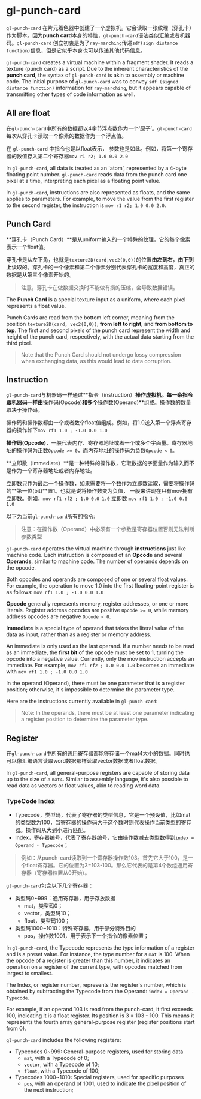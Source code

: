 # gl-punch-card

`gl-punch-card` 在片元着色器中创建了一个虚拟机。它会读取一张纹理（穿孔卡）作为脚本。因为**punch card**本身的特性，`gl-punch-card`语法类似汇编或者机器码。`gl-punch-card` 创立初衷是为了`ray-marching`传递`sdf(sign distance function)`信息，但是它似乎本身也可以传递其他代码信息。



`gl-punch-card` creates a virtual machine within a fragment shader. It reads a texture (punch card) as a script. Due to the inherent characteristics of the **punch card**, the syntax of `gl-punch-card` is akin to assembly or machine code. The initial purpose of `gl-punch-card` was to convey `sdf (signed distance function)` information for `ray-marching`, but it appears capable of transmitting other types of code information as well.



## All are float

在`gl-punch-card`中所有的数据都以4字节浮点数作为一个‘原子’。`gl-punch-card` 每次从穿孔卡读取一个像素的数据作为一个浮点值。

在 `gl-punch-card` 中指令也是以float表示， 参数也是如此。例如，将第一个寄存器的数值存入第二个寄存器`mov r1 r2; 1.0 0.0 2.0`



In `gl-punch-card`, all data is treated as an 'atom', represented by a 4-byte floating point number. `gl-punch-card` reads data from the punch card one pixel at a time, interpreting each pixel as a floating point value.

In `gl-punch-card`, instructions are also represented as floats, and the same applies to parameters. For example, to move the value from the first register to the second register, the instruction is `mov r1 r2; 1.0 0.0 2.0`.



## Punch Card

**穿孔卡（Punch Card）**是从uniform输入的一个特殊的纹理，它的每个像素表示一个float值。

穿孔卡是从左下角，也就是`texture2D(card,vec2(0,0))`的位置**由左到右**，**由下到上**读取的。穿孔卡的一个像素和第二个像素分别代表穿孔卡的宽度和高度，真正的数据是从第三个像素开始的。

> 注意，穿孔卡在做数据交换时不能做有损的压缩，会导致数据错误。




The **Punch Card** is a special texture input as a uniform, where each pixel represents a float value.

Punch Cards are read from the bottom left corner, meaning from the position `texture2D(card, vec2(0,0))`, **from left to right**, and **from bottom to top**. The first and second pixels of the punch card represent the width and height of the punch card, respectively, with the actual data starting from the third pixel.

> Note that the Punch Card should not undergo lossy compression when exchanging data, as this would lead to data corruption.

## Instruction

`gl-punch-card`与机器码一样通过**指令（instruction）**操作虚拟机。每一条指令跟机器码一样由**操作码(Opcode)**和多个**操作数(Operand)**组成。操作数的数量取决于操作码。

操作码和操作数都由一个或者数个float值组成。例如，将1.0送入第一个浮点寄存器的操作如下`mov rf1 1.0 ; -1.0 0.0 1.0`

**操作码(Opcode)**，一般代表内存、寄存器地址或者一个或多个字面量。寄存器地址的操作码为正数`Opcode >= 0`，而内存地址的操作码为负数`Opcode < 0`。

**立即数（Immediate）**是一种特殊的操作数，它取数据的字面量作为输入而不是作为一个寄存器地址或者内存地址。

立即数只作为最后一个操作数，如果需要将一个数作为立即数读取，需要将操作码的**第一位(bit)**置1。也就是说将操作数变为负值， 一般来讲现在只有mov拥有立即数。例如，`mov rf1 rf2 ; 1.0 0.0 1.0` 立即数 `mov rf1 1.0 ; -1.0 0.0 1.0`

以下为当前`gl-punch-card`所有的指令:

> 注意：在操作数（Operand）中必须有一个参数是寄存器位置否则无法判断参数类型



`gl-punch-card` operates the virtual machine through **instructions** just like machine code. Each instruction is composed of an **Opcode** and several **Operands**, similar to machine code. The number of operands depends on the opcode.

Both opcodes and operands are composed of one or several float values. For example, the operation to move 1.0 into the first floating-point register is as follows: `mov rf1 1.0 ; -1.0 0.0 1.0`

**Opcode** generally represents memory, register addresses, or one or more literals. Register address opcodes are positive `Opcode >= 0`, while memory address opcodes are negative `Opcode < 0`.

**Immediate** is a special type of operand that takes the literal value of the data as input, rather than as a register or memory address.

An immediate is only used as the last operand. If a number needs to be read as an immediate, the **first bit** of the opcode must be set to 1, turning the opcode into a negative value. Currently, only the mov instruction accepts an immediate. For example, `mov rf1 rf2 ; 1.0 0.0 1.0` becomes an immediate with `mov rf1 1.0 ; -1.0 0.0 1.0`

In the operand (Operand), there must be one parameter that is a register position; otherwise, it's impossible to determine the parameter type.

Here are the instructions currently available in `gl-punch-card`:

> Note: In the operands, there must be at least one parameter indicating a register position to determine the parameter type.



## Register

在`gl-punch-card`中所有的通用寄存器都能够存储一个mat4大小的数据。同时也可以像汇编语言读取word数据那样读取vector数据或者float数据。



In `gl-punch-card`, all general-purpose registers are capable of storing data up to the size of a `mat4`. Similar to assembly language, it's also possible to read data as vectors or float values, akin to reading word data.



### TypeCode Index

* Typecode，类型码，代表了寄存器的类型信息，它是一个预设值，比如mat的类型数为100，当寄存器的操作码大于这个数时则代表操作当前类型的寄存器。操作码从大到小进行匹配。
* Index，寄存器编号，代表了寄存器编号，它由操作数减去类型数得到`index = Operand - Typecode`；

> 例如：从punch-card读取到一个寄存器操作数103。首先它大于100，是一个float寄存器。它的位置为3=103-100。那么它代表的是第4个数组通用寄存器（寄存器位置从0开始）。



`gl-punch-card`包含以下几个寄存器：

* 类型码0~999：通用寄存器，用于存放数据
  * mat，类型码0；
  * vector，类型码10；
  * float，类型码100；
* 类型码1000~1010：特殊寄存器，用于部分特殊目的
  * pos，操作数1001，用于表示下一个指令的像素位置；




In `gl-punch-card`, the Typecode represents the type information of a register and is a preset value. For instance, the type number for a `mat` is 100. When the opcode of a register is greater than this number, it indicates an operation on a register of the current type, with opcodes matched from largest to smallest.

The Index, or register number, represents the register's number, which is obtained by subtracting the Typecode from the Operand: `index = Operand - Typecode`.

For example, if an operand 103 is read from the punch-card, it first exceeds 100, indicating it is a float register. Its position is 3 = 103 - 100. This means it represents the fourth array general-purpose register (register positions start from 0).

`gl-punch-card` includes the following registers:

- Typecodes 0~999: General-purpose registers, used for storing data
  - `mat`, with a Typecode of 0;
  - `vector`, with a Typecode of 10;
  - `float`, with a Typecode of 100;
- Typecodes 1000~1010: Special registers, used for specific purposes
  - `pos`, with an operand of 1001, used to indicate the pixel position of the next instruction;
